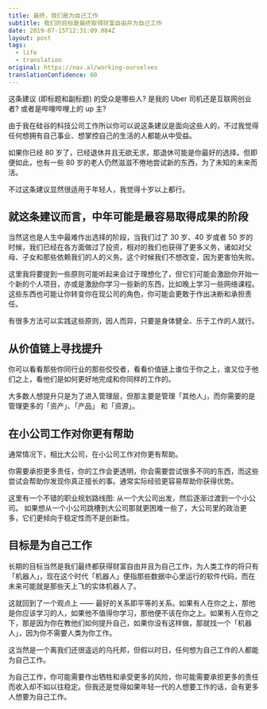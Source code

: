 ```yaml
---
title: 最终，我们是为自己工作
subtitle: 我们的目标是最终取得财富自由并为自己工作
date: 2019-07-15T12:31:09.084Z
layout: post
tags:
  - life
  - translation
original: https://nav.al/working-ourselves
translationConfidence: 60
---
```



这条建议 (即标题和副标题) 的受众是哪些人? 是我的 Uber 司机还是互联网创业者? 或者是哔哩哔哩上的 up 主?

由于我在硅谷的科技公司工作所以你可以说这条建议是面向这些人的，不过我觉得任何想拥有自己事业、想掌控自己的生活的人都能从中受益。

如果你已经 80 岁了，已经退休并且无欲无求，那退休可能是你最好的选择。但即便如此，也有一些 80 岁的老人仍然滋滋不倦地尝试新的东西，为了未知的未来而活。

不过这条建议显然很适用于年轻人，我觉得十岁以上都行。

## 就这条建议而言，中年可能是最容易取得成果的阶段

当然这也是人生中最难作出选择的阶段，当我们过了 30 岁、40 岁或者 50 岁的时候，我们已经在各方面做过了投资，相对的我们也获得了更多义务，诸如对父母、子女和那些依赖我们的人的义务。这个时候我们不想改变，因为更害怕失败。

这里我将要提到一些原则可能听起来会过于理想化了，但它们可能会激励你开始一个新的个人项目，亦或是激励你学习一些新的东西，比如晚上学习一些网络课程。这些东西也可能让你转变你在现公司的角色，你可能会更敢于作出决断和承担责任。

有很多方法可以实践这些原则，因人而异，只要是身体健全、乐于工作的人就行。

## 从价值链上寻找提升

你可以看看那些你同行业的那些佼佼者，看看价值链上谁位于你之上，谁又位于他们之上，看他们是如何更好地完成和你同样的工作的。

大多数人想提升只是为了进入管理层，但那主要是管理「其他人」，而你需要的是管理更多的「资产」、「产品」 和「资源」。

## 在小公司工作对你更有帮助

通常情况下，相比大公司，在小公司工作对你更有帮助。

你需要承担更多责任，你的工作会更透明，你会需要尝试很多不同的东西，而这些尝试会帮助你发现你真正擅长的事。通常实际经验更容易帮助你获得优势。

这里有一个不错的职业规划路线图: 从一个大公司出发，然后逐渐过渡到一个小公司。 如果想从一个小公司跳槽到大公司那就更困难一些了，大公司里的政治更多，它们更倾向于稳定性而不是创新性。

## 目标是为自己工作

长期的目标当然是我们最终都获得财富自由并且为自己工作，为人类工作的将只有「机器人」，现在这个时代「机器人」便指那些数据中心里运行的软件代码，而在未来可能就是那些天上飞的实体机器人了。

这就回到了一个观点上 —— 最好的关系即平等的关系。如果有人在你之上，那他是你应该学习的人，如果他不值得你学习，那他便不该在你之上。如果有人在你之下，那是因为你在教他们如何提升自己，如果你没有这样做，那就找一个「机器人」，因为你不需要人类为你工作。

这当然是一个离我们还很遥远的乌托邦，但假以时日，任何想为自己工作的人都能为自己工作。

为自己工作，你可能需要作出牺牲和承受更多的风险，你可能需要承担更多的责任而收入却不如以往稳定。但我还是觉得如果年轻一代的人想要工作的话，会有更多人想要为自己工作。
